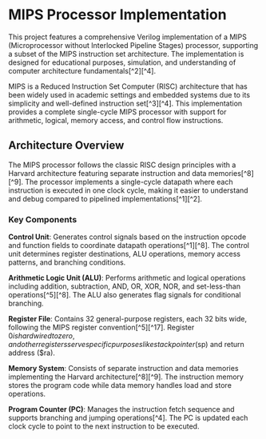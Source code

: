 # MIPS Processor Implementation

This project features a comprehensive Verilog implementation of a MIPS (Microprocessor without Interlocked Pipeline Stages) processor, supporting a subset of the MIPS instruction set architecture. The implementation is designed for educational purposes, simulation, and understanding of computer architecture fundamentals[^2][^4].

MIPS is a Reduced Instruction Set Computer (RISC) architecture that has been widely used in academic settings and embedded systems due to its simplicity and well-defined instruction set[^3][^4]. This implementation provides a complete single-cycle MIPS processor with support for arithmetic, logical, memory access, and control flow instructions.

## Architecture Overview

The MIPS processor follows the classic RISC design principles with a Harvard architecture featuring separate instruction and data memories[^8][^9]. The processor implements a single-cycle datapath where each instruction is executed in one clock cycle, making it easier to understand and debug compared to pipelined implementations[^1][^2].

### Key Components

**Control Unit**: Generates control signals based on the instruction opcode and function fields to coordinate datapath operations[^1][^8]. The control unit determines register destinations, ALU operations, memory access patterns, and branching conditions.

**Arithmetic Logic Unit (ALU)**: Performs arithmetic and logical operations including addition, subtraction, AND, OR, XOR, NOR, and set-less-than operations[^5][^8]. The ALU also generates flag signals for conditional branching.

**Register File**: Contains 32 general-purpose registers, each 32 bits wide, following the MIPS register convention[^5][^17]. Register $0 is hardwired to zero, and other registers serve specific purposes like stack pointer ($sp) and return address (\$ra).

**Memory System**: Consists of separate instruction and data memories implementing the Harvard architecture[^8][^9]. The instruction memory stores the program code while data memory handles load and store operations.

**Program Counter (PC)**: Manages the instruction fetch sequence and supports branching and jumping operations[^4]. The PC is updated each clock cycle to point to the next instruction to be executed.
